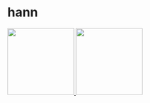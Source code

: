 # hann


  <p align="left">
  <a href="https://github.com/H7mei">
  <img height="150em" src="https://github-readme-stats-eight-theta.vercel.app/api?username=H7mei&show_icons=true&theme=graywhite&include_all_commits=true&count_private=true"/>
  <img height="150em" src="https://github-readme-stats-eight-theta.vercel.app/api/top-langs/?username=H7mei&layout=compact&langs_count=8&theme=graywhite"/>
  </a>
  </p>
  
